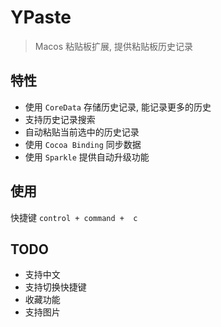 #  YPaste
>  Macos 粘贴板扩展, 提供粘贴板历史记录

## 特性
- 使用 `CoreData` 存储历史记录, 能记录更多的历史
- 支持历史记录搜索
- 自动粘贴当前选中的历史记录
- 使用 `Cocoa Binding` 同步数据
- 使用 `Sparkle` 提供自动升级功能

## 使用
快捷键 `control + command +  c`

## TODO
-  支持中文
- 支持切换快捷键
- 收藏功能
- 支持图片

